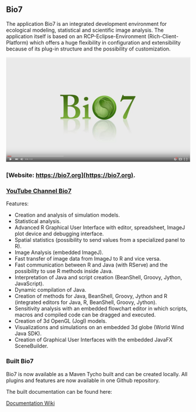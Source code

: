 ## Bio7
The application Bio7 is an integrated development environment for ecological modeling, statistical and scientific image analysis. The application itself is based on an RCP-Eclipse-Environment (Rich-Client-Platform) which offers a huge flexibility in configuration and extensibility because of its plug-in structure and the possibility of customization.

[![Bio7 Overview Video](https://raw.githubusercontent.com/Bio7/bio7/master/resources/screen.jpg)](https://www.youtube.com/watch?v=pyYn690KaNE)


### [Website: https://bio7.org](https://bio7.org).

### [YouTube Channel Bio7](https://www.youtube.com/channel/UCFY-w-tMbVzhrLro4Q2KbFg)

Features:

* Creation and analysis of simulation models.
* Statistical analysis.
* Advanced R Graphical User Interface with editor, spreadsheet, ImageJ plot device and debugging interface.
* Spatial statistics (possibility to send values from a specialized panel to R).
* Image Analysis (embedded ImageJ).
* Fast transfer of image data from ImageJ to R and vice versa.
* Fast communication between R and Java (with RServe) and the possibility to use R methods inside Java.
* Interpretation of Java and script creation (BeanShell, Groovy, Jython, JavaScript).
* Dynamic compilation of Java.
* Creation of methods for Java, BeanShell, Groovy, Jython and R (integrated editors for Java, R, BeanShell, Groovy, Jython).
* Sensitivity analysis with an embedded flowchart editor in which scripts, macros and compiled code can be dragged and executed.
* Creation of 3d OpenGL (Jogl) models.
* Visualizations and simulations on an embedded 3d globe (World Wind Java SDK).
* Creation of Graphical User Interfaces with the embedded JavaFX SceneBuilder.

### Built Bio7

Bio7 is now available as a Maven Tycho built and can be created locally. All plugins and features are now available in one Github repository.

The built documentation can be found here:

[Documentation Wiki](https://github.com/Bio7/bio7/wiki/How-to-built-Bio7)



